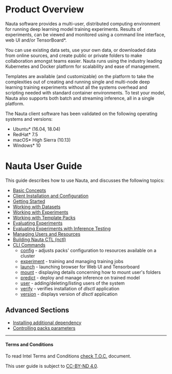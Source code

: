 # Product Overview

Nauta software provides a multi-user, distributed computing environment for running deep learning model training experiments.
Results of experiments, can be viewed and monitored using a command line interface, web UI and/or TensorBoard*. 

You can use existing data sets, use your own data, or downloaded data from online sources, and create public or private folders to make collaboration amongst teams easier. Nauta runs using the industry leading Kubernetes and Docker platform
for scalability and ease of management. 

Templates are available (and customizable) on the platform to take the complexities out of creating and running single and multi-node deep learning training experiments without all the systems overhead and scripting needed with standard container environments. To test your model, Nauta also supports both batch and streaming inference, all in a single platform.

The Nauta client software has been validated on the following operating systems and versions:

* Ubuntu* (16.04, 18.04)
* RedHat* 7.5
* macOS* High Sierra (10.13)
* Windows* 10

# Nauta User Guide

This guide describes how to use Nauta, and discusses the following topics:

* [Basic Concepts](actions/concepts.md)
* [Client Installation and Configuration](actions/install_configure.md)
* [Getting Started](actions/getting_started.md)
* [Working with Datasets](actions/working_with_datasets.md)
* [Working with Experiments](actions/working_with_experiments.md)
* [Working with Template Packs](actions/template_packs.md)
* [Evaluating Experiments](actions/view_exp.md)
* [Evaluating Experiments with Inference Testing](actions/inference_testing.md)
* [Managing Users and Resources](actions/managing_users_resources.md)
* [Building Nauta CTL (nctl)](actions/nctl.md)
* [CLI Commands](actions/view_cli_help.md)
    * [config](actions/config.md) - adjusts packs' configuration to resources available on a cluster
    * [experiment](actions/experiment.md) - training and managing training jobs 
    * [launch](actions/launch.md) - launching browser for Web UI and Tensorboard
    * [mount](actions/mount.md) - displaying details concerning how to mount user's folders
    * [predict](actions/predict.md) - deploy and manage inference on trained model
    * [user](actions/user.md) - adding/deleting/listing users of the system 
    * [verify](actions/verify.md) - verifies installation of _dlsctl_ application
    * [version](actions/version.md) - displays version of _dlsctl_ application

## Advanced Sections

* [Installing additional dependency](advanced/customlibs.md)
* [Controlling packs parameters](advanced/packs.md)

- - - -

#### Terms and Conditions
To read Intel Terms and Conditions [check T.O.C.](TOC.md) document.

This user guide is subject to [CC-BY-ND 4.0](https://creativecommons.org/licenses/by-nd/4.0/).

